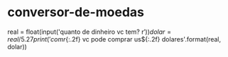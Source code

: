 # conversor-de-moedas

real = float(input('quanto de dinheiro vc tem? r$'))
dolar = real / 5.27
print('com r${:.2f} vc pode comprar us${:.2f} dolares'.format(real, dolar))

